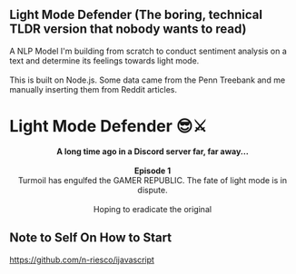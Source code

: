 ## Light Mode Defender (The boring, technical TLDR version that nobody wants to read)
A NLP Model I'm building from scratch to conduct sentiment analysis on a text and determine its feelings towards light mode. <br /><br />
This is built on Node.js. Some data came from the Penn Treebank and me manually inserting them from Reddit articles.

# Light Mode Defender 😎⚔️
<p align="center">
  <b align="center">A long time ago in a Discord server far, far away...</b><br />
  <br />
  <b>Episode 1</b> <br />
  Turmoil has engulfed the GAMER REPUBLIC. The fate of light mode is in dispute. <br />
  <br />
  Hoping to eradicate the original 
</p>

## Note to Self On How to Start
https://github.com/n-riesco/ijavascript
